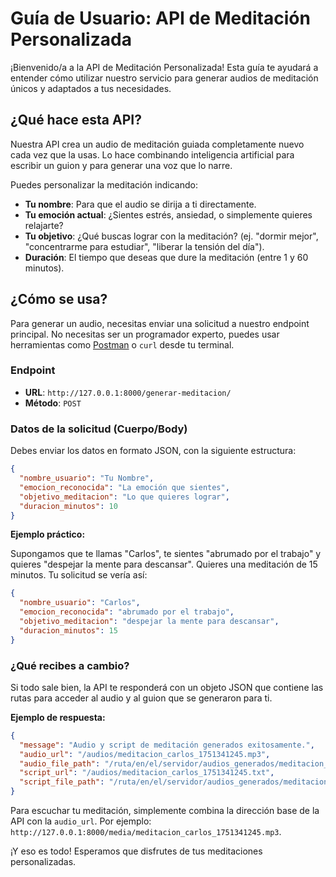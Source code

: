 # Guía de Usuario: API de Meditación Personalizada

¡Bienvenido/a a la API de Meditación Personalizada! Esta guía te ayudará a entender cómo utilizar nuestro servicio para generar audios de meditación únicos y adaptados a tus necesidades.

## ¿Qué hace esta API?

Nuestra API crea un audio de meditación guiada completamente nuevo cada vez que la usas. Lo hace combinando inteligencia artificial para escribir un guion y para generar una voz que lo narre.

Puedes personalizar la meditación indicando:
-   **Tu nombre**: Para que el audio se dirija a ti directamente.
-   **Tu emoción actual**: ¿Sientes estrés, ansiedad, o simplemente quieres relajarte?
-   **Tu objetivo**: ¿Qué buscas lograr con la meditación? (ej. "dormir mejor", "concentrarme para estudiar", "liberar la tensión del día").
-   **Duración**: El tiempo que deseas que dure la meditación (entre 1 y 60 minutos).

## ¿Cómo se usa?

Para generar un audio, necesitas enviar una solicitud a nuestro endpoint principal. No necesitas ser un programador experto, puedes usar herramientas como [Postman](https://www.postman.com/) o `curl` desde tu terminal.

### Endpoint

-   **URL**: `http://127.0.0.1:8000/generar-meditacion/`
-   **Método**: `POST`

### Datos de la solicitud (Cuerpo/Body)

Debes enviar los datos en formato JSON, con la siguiente estructura:

```json
{
  "nombre_usuario": "Tu Nombre",
  "emocion_reconocida": "La emoción que sientes",
  "objetivo_meditacion": "Lo que quieres lograr",
  "duracion_minutos": 10
}
```

**Ejemplo práctico:**

Supongamos que te llamas "Carlos", te sientes "abrumado por el trabajo" y quieres "despejar la mente para descansar". Quieres una meditación de 15 minutos. Tu solicitud se vería así:

```json
{
  "nombre_usuario": "Carlos",
  "emocion_reconocida": "abrumado por el trabajo",
  "objetivo_meditacion": "despejar la mente para descansar",
  "duracion_minutos": 15
}
```

### ¿Qué recibes a cambio?

Si todo sale bien, la API te responderá con un objeto JSON que contiene las rutas para acceder al audio y al guion que se generaron para ti.

**Ejemplo de respuesta:**

```json
{
  "message": "Audio y script de meditación generados exitosamente.",
  "audio_url": "/audios/meditacion_carlos_1751341245.mp3",
  "audio_file_path": "/ruta/en/el/servidor/audios_generados/meditacion_carlos_1751341245.mp3",
  "script_url": "/audios/meditacion_carlos_1751341245.txt",
  "script_file_path": "/ruta/en/el/servidor/audios_generados/meditacion_carlos_1751341245.txt"
}
```

Para escuchar tu meditación, simplemente combina la dirección base de la API con la `audio_url`. Por ejemplo: `http://127.0.0.1:8000/media/meditacion_carlos_1751341245.mp3`.

¡Y eso es todo! Esperamos que disfrutes de tus meditaciones personalizadas.
